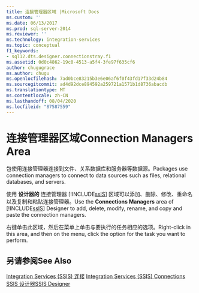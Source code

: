 ```yaml
---
title: 连接管理器区域 |Microsoft Docs
ms.custom: ''
ms.date: 06/13/2017
ms.prod: sql-server-2014
ms.reviewer: ''
ms.technology: integration-services
ms.topic: conceptual
f1_keywords:
- sql12.dts.designer.connectionstray.f1
ms.assetid: 0d0c4862-19c0-4513-a5f4-3fe97f635cf6
author: chugugrace
ms.author: chugu
ms.openlocfilehash: 7ad0bce83215b3e6e06af6f0f43fd17f33d24b84
ms.sourcegitcommit: ad4d92dce894592a259721a1571b1d8736abacdb
ms.translationtype: MT
ms.contentlocale: zh-CN
ms.lasthandoff: 08/04/2020
ms.locfileid: "87587559"
---
```

# <a name="connection-managers-area"></a><span data-ttu-id="6d0b3-102">连接管理器区域</span><span class="sxs-lookup"><span data-stu-id="6d0b3-102">Connection Managers Area</span></span>
  <span data-ttu-id="6d0b3-103">包使用连接管理器连接到文件、关系数据库和服务器等数据源。</span><span class="sxs-lookup"><span data-stu-id="6d0b3-103">Packages use connection managers to connect to data sources such as files, relational databases, and servers.</span></span>  
  
 <span data-ttu-id="6d0b3-104">使用 **设计器的** 连接管理器 [!INCLUDE[ssIS](../includes/ssis-md.md)] 区域可以添加、删除、修改、重命名以及复制和粘贴连接管理器。</span><span class="sxs-lookup"><span data-stu-id="6d0b3-104">Use the **Connections Managers** area of [!INCLUDE[ssIS](../includes/ssis-md.md)] Designer to add, delete, modify, rename, and copy and paste the connection managers.</span></span>  
  
 <span data-ttu-id="6d0b3-105">右键单击此区域，然后在菜单上单击与要执行的任务相应的选项。</span><span class="sxs-lookup"><span data-stu-id="6d0b3-105">Right-click in this area, and then on the menu, click the option for the task you want to perform.</span></span>  
  
## <a name="see-also"></a><span data-ttu-id="6d0b3-106">另请参阅</span><span class="sxs-lookup"><span data-stu-id="6d0b3-106">See Also</span></span>  
 <span data-ttu-id="6d0b3-107">[Integration Services &#40;SSIS&#41; 连接](connection-manager/integration-services-ssis-connections.md) </span><span class="sxs-lookup"><span data-stu-id="6d0b3-107">[Integration Services &#40;SSIS&#41; Connections](connection-manager/integration-services-ssis-connections.md) </span></span>  
 [<span data-ttu-id="6d0b3-108">SSIS 设计器</span><span class="sxs-lookup"><span data-stu-id="6d0b3-108">SSIS Designer</span></span>](ssis-designer.md)  
  
  
